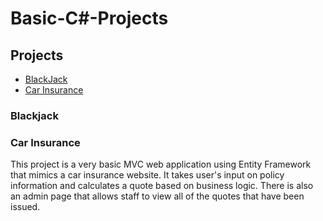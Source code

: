 # Basic-C#-Projects

<h2>Projects</h2>
<ul>
  <li><a href="#bj">BlackJack</a></li>
  <li><a href="#ci">Car Insurance</a></li>
</ul>

<h3 id="bj">Blackjack</h3>
<p></p>

<h3 id="ci">Car Insurance</h3>
<p>This project is a very basic MVC web application using Entity Framework that mimics a car insurance website. It takes user's input on policy information and calculates a quote based on business logic. There is also an admin page that allows staff to view all of the quotes that have been issued.</p>
